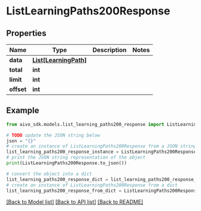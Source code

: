 # ListLearningPaths200Response

## Properties

Name | Type | Description | Notes
------------ | ------------- | ------------- | -------------
**data** | [**List[LearningPath]**](LearningPath.md) |  |
**total** | **int** |  |
**limit** | **int** |  |
**offset** | **int** |  |

## Example

```python
from aivo_sdk.models.list_learning_paths200_response import ListLearningPaths200Response

# TODO update the JSON string below
json = "{}"
# create an instance of ListLearningPaths200Response from a JSON string
list_learning_paths200_response_instance = ListLearningPaths200Response.from_json(json)
# print the JSON string representation of the object
print(ListLearningPaths200Response.to_json())

# convert the object into a dict
list_learning_paths200_response_dict = list_learning_paths200_response_instance.to_dict()
# create an instance of ListLearningPaths200Response from a dict
list_learning_paths200_response_from_dict = ListLearningPaths200Response.from_dict(list_learning_paths200_response_dict)
```

[[Back to Model list]](../README.md#documentation-for-models) [[Back to API list]](../README.md#documentation-for-api-endpoints) [[Back to README]](../README.md)
